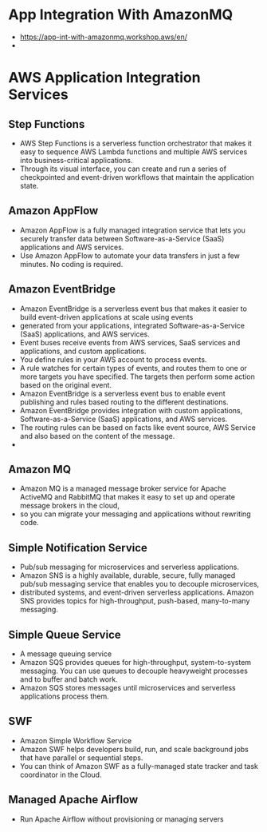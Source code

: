 # App Integration With AmazonMQ
- https://app-int-with-amazonmq.workshop.aws/en/
- 

# AWS Application Integration Services
## Step Functions  
- AWS Step Functions is a serverless function orchestrator that makes it easy to sequence AWS Lambda functions and multiple AWS services into business-critical applications. 
- Through its visual interface, you can create and run a series of checkpointed and event-driven workflows that maintain the application state.
## Amazon AppFlow 
- Amazon AppFlow is a fully managed integration service that lets you securely transfer data between Software-as-a-Service (SaaS) applications and AWS services. 
- Use Amazon AppFlow to automate your data transfers in just a few minutes. No coding is required.
## Amazon EventBridge
- Amazon EventBridge is a serverless event bus that makes it easier to build event-driven applications at scale using events 
- generated from your applications, integrated Software-as-a-Service (SaaS) applications, and AWS services.
- Event buses receive events from AWS services, SaaS services and applications, and custom applications. 
- You define rules in your AWS account to process events. 
- A rule watches for certain types of events, and routes them to one or more targets you have specified. The targets then perform some action based on the original event.
- Amazon EventBridge is a serverless event bus to enable event publishing and rules based routing to the different destinations. 
- Amazon EventBridge provides integration with custom applications, Software-as-a-Service (SaaS) applications, and AWS services. 
- The routing rules can be based on facts like event source, AWS Service and also based on the content of the message.
- 
## Amazon MQ
- Amazon MQ is a managed message broker service for Apache ActiveMQ and RabbitMQ that makes it easy to set up and operate message brokers in the cloud, 
- so you can migrate your messaging and applications without rewriting code.
## Simple Notification Service
- Pub/sub messaging for microservices and serverless applications.
- Amazon SNS is a highly available, durable, secure, fully managed pub/sub messaging service that enables you to decouple microservices,
- distributed systems, and event-driven serverless applications. Amazon SNS provides topics for high-throughput, push-based, many-to-many messaging.
## Simple Queue Service
- A message queuing service
- Amazon SQS provides queues for high-throughput, system-to-system messaging. You can use queues to decouple heavyweight processes and to buffer and batch work. 
- Amazon SQS stores messages until microservices and serverless applications process them.
## SWF
-   Amazon Simple Workflow Service 
-   Amazon SWF helps developers build, run, and scale background jobs that have parallel or sequential steps. 
-   You can think of Amazon SWF as a fully-managed state tracker and task coordinator in the Cloud.
##  Managed Apache Airflow
- Run Apache Airflow without provisioning or managing servers




